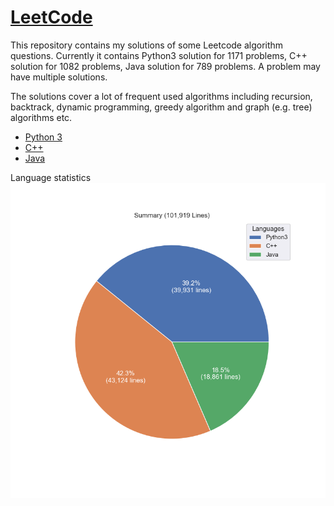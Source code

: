 # [LeetCode](https://leetcode.com/)

This repository contains my solutions of some Leetcode algorithm questions.
Currently it contains Python3 solution for 1171 problems, C++ solution for 1082 problems, Java solution for 789 problems.
A problem may have multiple solutions.

The solutions cover a lot of frequent used algorithms including recursion, backtrack, dynamic programming, greedy algorithm and graph (e.g. tree) algorithms etc.

* [Python 3](python3.md)
* [C++](cpp.md)
* [Java](java.md)

Language statistics
![summary](images/pie.png)

